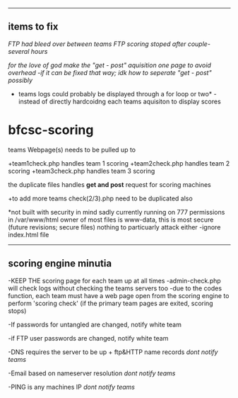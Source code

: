 ----------------------
items to fix
----------------------
*FTP had bleed over between teams*
*FTP scoring stoped after couple-several hours*

*for the love of god make the "get - post" aquisition one page to avoid overhead*
    -*if it can be fixed that way; idk how to seperate "get - post" possibly*
    
 * teams logs could probably be displayed through a for loop or two* - instead of directly hardcoidng each teams aquisiton to display scores     
    
    


# bfcsc-scoring



teams Webpage(s) needs to be pulled up to 



+team1check.php handles team 1 scoring
+team2check.php handles team 2 scoring
+team3check.php handles team 3 scoring

the duplicate files handles <b>get and post</b> request for scoring machines

+to add more teams check(2/3).php need to be duplicated also

*not built with security in mind sadly
currently running on 777 permissions in /var/www/html
owner of most files is www-data, this is most secure (future revisions; secure files) nothing to particuarly attack either 
-ignore index.html file

------------------------
scoring engine minutia
------------------------
-KEEP THE scoring page for each team up at all times
    -admin-check.php will check logs without checking the teams servers too
        -due to the codes function, each team must have a web page open from the scoring engine to perform 'scoring check' (if the primary team pages are exited, scoring stops) 

-If passwords for untangled are changed, notify white team

-if FTP user passwords are changed, notify white team

-DNS requires the server to be up + ftp&HTTP name records *dont notify teams*

-Email based on nameserver resolution
*dont notify teams*

-PING is any machines IP
*dont notify teams*
